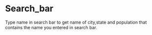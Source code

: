 # Search_bar
Type name in search bar to get name of city,state and population that contains the name you entered in search bar.
